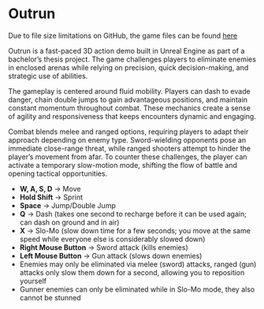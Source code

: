 # Outrun
Due to file size limitations on GitHub, the game files can be found [here](https://mega.nz/file/i34HRTjR#5eZNPsOQ9POFjT55BlLaIFsBxGMuORcx2Kj0KRskVOk)

Outrun is a fast-paced 3D action demo built in Unreal Engine as part of a bachelor’s thesis project. The game challenges players to eliminate enemies in enclosed arenas while relying on precision, quick decision-making, and strategic use of abilities.

The gameplay is centered around fluid mobility. Players can dash to evade danger, chain double jumps to gain advantageous positions, and maintain constant momentum throughout combat. These mechanics create a sense of agility and responsiveness that keeps encounters dynamic and engaging.

Combat blends melee and ranged options, requiring players to adapt their approach depending on enemy type. Sword-wielding opponents pose an immediate close-range threat, while ranged shooters attempt to hinder the player’s movement from afar. To counter these challenges, the player can activate a temporary slow-motion mode, shifting the flow of battle and opening tactical opportunities.

- **W, A, S, D** -> Move
- **Hold Shift** -> Sprint
- **Space** -> Jump/Double Jump
- **Q** -> Dash (takes one second to recharge before it can be used again; can dash on ground and in air)
- **X** -> Slo-Mo (slow down time for a few seconds; you move at the same speed while everyone else is considerably slowed down)
- **Right Mouse Button** -> Sword attack (kills enemies)
- **Left Mouse Button** -> Gun attack (slows down enemies)
- Enemies may only be eliminated via melee (sword) attacks, ranged (gun) attacks only slow them down for a second, allowing you to reposition yourself
- Gunner enemies can only be eliminated while in Slo-Mo mode, they also cannot be stunned
